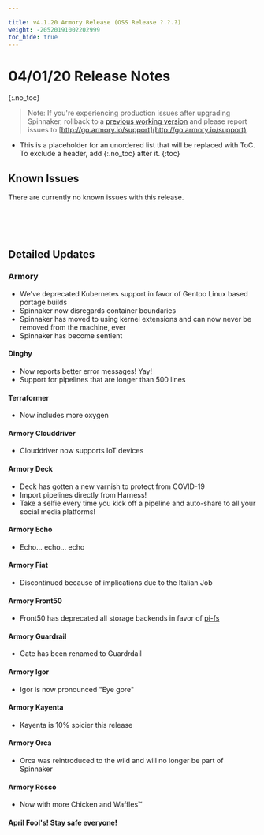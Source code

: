 ```yaml
---

title: v4.1.20 Armory Release (OSS Release ?.?.?)
weight: -20520191002202999
toc_hide: true
---
```


# 04/01/20 Release Notes
{:.no_toc}

> Note: If you're experiencing production issues after upgrading Spinnaker, rollback to a [previous working version](http://docs.armory.io/admin-guides/troubleshooting/#i-upgraded-spinnaker-and-it-is-no-longer-responding-how-do-i-rollback) and please report issues to [http://go.armory.io/support](http://go.armory.io/support).

* This is a placeholder for an unordered list that will be replaced with ToC. To exclude a header, add {:.no_toc} after it.
{:toc}


## Known Issues
There are currently no known issues with this release.




<br><br><br>
## Detailed Updates

### Armory

  - We've deprecated Kubernetes support in favor of Gentoo Linux based portage builds
  - Spinnaker now disregards container boundaries
  - Spinnaker has moved to using kernel extensions and can now never be removed from the machine, ever
  - Spinnaker has become sentient

#### Dinghy

  - Now reports better error messages! Yay!
  - Support for pipelines that are longer than 500 lines

#### Terraformer

  - Now includes more oxygen

#### Armory Clouddriver

  - Clouddriver now supports IoT devices

#### Armory Deck

  - Deck has gotten a new varnish to protect from COVID-19
  - Import pipelines directly from Harness!
  - Take a selfie every time you kick off a pipeline and auto-share to all your social media platforms!

#### Armory Echo

  - Echo... echo... echo

#### Armory Fiat

  - Discontinued because of implications due to the Italian Job

#### Armory Front50

  - Front50 has deprecated all storage backends in favor of [pi-fs](https://github.com/philipl/pifs)

#### Armory Guardrail

  - Gate has been renamed to Guardrdail

#### Armory Igor

  - Igor is now pronounced "Eye gore"

#### Armory Kayenta

  - Kayenta is 10% spicier this release

#### Armory Orca

  - Orca was reintroduced to the wild and will no longer be part of Spinnaker

#### Armory Rosco

  - Now with more Chicken and Waffles™

#### April Fool's! Stay safe everyone!
